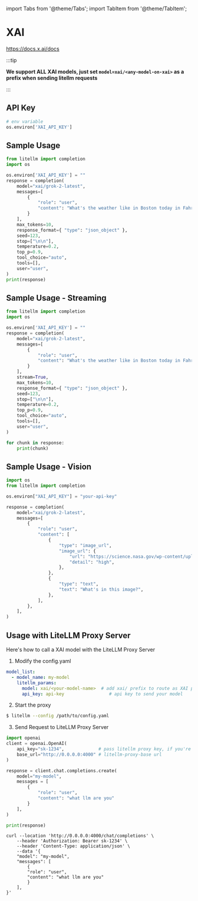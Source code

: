 import Tabs from '@theme/Tabs';
import TabItem from '@theme/TabItem';

# XAI

https://docs.x.ai/docs

:::tip

**We support ALL XAI models, just set `model=xai/<any-model-on-xai>` as a prefix when sending litellm requests**

:::

## API Key
```python
# env variable
os.environ['XAI_API_KEY']
```

## Sample Usage
```python
from litellm import completion
import os

os.environ['XAI_API_KEY'] = ""
response = completion(
    model="xai/grok-2-latest",
    messages=[
        {
            "role": "user",
            "content": "What's the weather like in Boston today in Fahrenheit?",
        }
    ],
    max_tokens=10,
    response_format={ "type": "json_object" },
    seed=123,
    stop=["\n\n"],
    temperature=0.2,
    top_p=0.9,
    tool_choice="auto",
    tools=[],
    user="user",
)
print(response)
```

## Sample Usage - Streaming
```python
from litellm import completion
import os

os.environ['XAI_API_KEY'] = ""
response = completion(
    model="xai/grok-2-latest",
    messages=[
        {
            "role": "user",
            "content": "What's the weather like in Boston today in Fahrenheit?",
        }
    ],
    stream=True,
    max_tokens=10,
    response_format={ "type": "json_object" },
    seed=123,
    stop=["\n\n"],
    temperature=0.2,
    top_p=0.9,
    tool_choice="auto",
    tools=[],
    user="user",
)

for chunk in response:
    print(chunk)
```

## Sample Usage - Vision
```python
import os 
from litellm import completion

os.environ["XAI_API_KEY"] = "your-api-key"

response = completion(
    model="xai/grok-2-latest",
    messages=[
        {
            "role": "user",
            "content": [
                {
                    "type": "image_url",
                    "image_url": {
                        "url": "https://science.nasa.gov/wp-content/uploads/2023/09/web-first-images-release.png",
                        "detail": "high",
                    },
                },
                {
                    "type": "text",
                    "text": "What's in this image?",
                },
            ],
        },
    ],
)
```

## Usage with LiteLLM Proxy Server

Here's how to call a XAI model with the LiteLLM Proxy Server

1. Modify the config.yaml 

  ```yaml
  model_list:
    - model_name: my-model
      litellm_params:
        model: xai/<your-model-name>  # add xai/ prefix to route as XAI provider
        api_key: api-key                 # api key to send your model
  ```


2. Start the proxy 

  ```bash
  $ litellm --config /path/to/config.yaml
  ```

3. Send Request to LiteLLM Proxy Server

  <Tabs>

  <TabItem value="openai" label="OpenAI Python v1.0.0+">

  ```python
  import openai
  client = openai.OpenAI(
      api_key="sk-1234",             # pass litellm proxy key, if you're using virtual keys
      base_url="http://0.0.0.0:4000" # litellm-proxy-base url
  )

  response = client.chat.completions.create(
      model="my-model",
      messages = [
          {
              "role": "user",
              "content": "what llm are you"
          }
      ],
  )

  print(response)
  ```
  </TabItem>

  <TabItem value="curl" label="curl">

  ```shell
  curl --location 'http://0.0.0.0:4000/chat/completions' \
      --header 'Authorization: Bearer sk-1234' \
      --header 'Content-Type: application/json' \
      --data '{
      "model": "my-model",
      "messages": [
          {
          "role": "user",
          "content": "what llm are you"
          }
      ],
  }'
  ```
  </TabItem>

  </Tabs>


